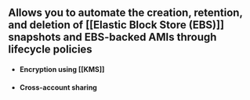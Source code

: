 ## Allows you to automate the creation, retention, and deletion of [[Elastic Block Store (EBS)]] snapshots and EBS-backed AMIs through lifecycle policies
- #### Encryption using [[KMS]]
- #### Cross-account sharing